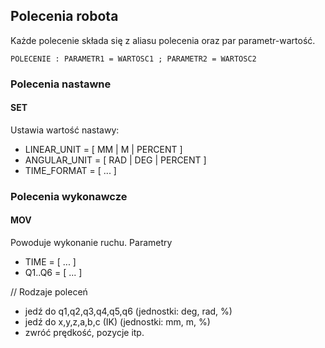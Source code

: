 ## Polecenia robota

Każde polecenie składa się z aliasu polecenia oraz par parametr-wartość.

    POLECENIE : PARAMETR1 = WARTOSC1 ; PARAMETR2 = WARTOSC2

### Polecenia nastawne

#### SET
Ustawia wartość nastawy:

* LINEAR_UNIT = [ MM | M | PERCENT ]
* ANGULAR_UNIT = [ RAD | DEG | PERCENT ]
* TIME_FORMAT = [ ... ]

### Polecenia wykonawcze

#### MOV
Powoduje wykonanie ruchu. Parametry
* TIME = [ ... ]
* Q1..Q6 = [ ... ]




// Rodzaje poleceń
- jedź do q1,q2,q3,q4,q5,q6 (jednostki: deg, rad, %)
- jedź do x,y,z,a,b,c (IK) (jednostki: mm, m, %)
- zwróć prędkość, pozycje itp.